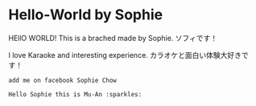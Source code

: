 Hello-World by Sophie
===========

HEllO WORLD!
This is a brached made by Sophie.
ソフィです！

I love Karaoke and interesting experience.
カラオケと面白い体験大好きです！

~~~~~~~~~~~~~~~~~~~~~~~~~~~~~~~~~
add me on facebook Sophie Chow

Hello Sophie this is Mu-An :sparkles:
